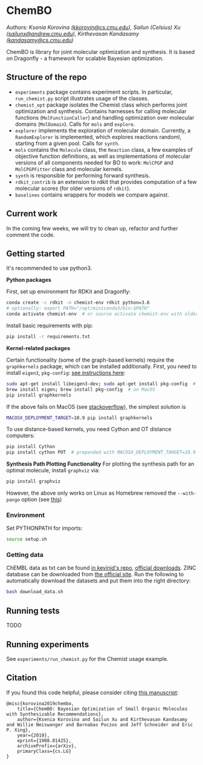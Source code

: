 # ChemBO

*Authors: Ksenia Korovina (kkorovin@cs.cmu.edu), Sailun (Celsius) Xu (sailunx@andrew.cmu.edu), Kirthevasan Kandasamy (kandasamy@cs.cmu.edu)*

ChemBO is library for joint molecular optimization and synthesis. It is based on Dragonfly - a framework for scalable Bayesian optimization.

## Structure of the repo

* `experiments` package contains experiment scripts. In particular, `run_chemist.py` script illustrates usage of the classes.
* `chemist_opt` package isolates the Chemist class which performs joint optimization and synthesis. Contains harnesses for calling molecular functions (`MolFunctionCaller`) and handling optimization over molecular domains (`MolDomain`). Calls for `mols` and `explore`.
* `explorer` implements the exploration of molecular domain. Currently, a `RandomExplorer` is implemented, which explores reactions randoml, starting from a given pool. Calls for `synth`.
* `mols` contains the `Molecule` class, the `Reaction` class, a few examples of objective function definitions, as well as implementations of molecular versions of all components needed for BO to work: `MolCPGP` and `MolCPGPFitter` class and molecular kernels.
* `synth` is responsible for performing forward synthesis.
* `rdkit_contrib` is an extension to rdkit that provides computation of a few molecular scores (for older versions of `rdkit`).
* `baselines` contains wrappers for models we compare against.

## Current work

In the coming few weeks, we will try to clean up, refactor and further comment the code.

## Getting started

It's recommended to use python3.

**Python packages** 

First, set up environment for RDKit and Dragonfly:

```bash
conda create -c rdkit -n chemist-env rdkit python=3.6
# optionally: export PATH="/opt/miniconda3/bin:$PATH"
conda activate chemist-env  # or source activate chemist-env with older conda
```

Install basic requirements with pip:

```bash
pip install -r requirements.txt
```

**Kernel-related packages**

Certain functionality (some of the graph-based kernels) require the `graphkernels` package, which can be installed additionally. First, you need to install `eigen3`, `pkg-config`: [see instructions here](https://github.com/BorgwardtLab/GraphKernels):

```bash
sudo apt-get install libeigen3-dev; sudo apt-get install pkg-config  # on Linux
brew install eigen; brew install pkg-config  # on MacOS
pip install graphkernels
```

If the above fails on MacOS (see [stackoverflow](https://stackoverflow.com/questions/16229297/why-is-the-c-standard-library-not-working)), the simplest solution is

```bash
MACOSX_DEPLOYMENT_TARGET=10.9 pip install graphkernels
```

To use distance-based kernels, you need Cython and OT distance computers:

```bash
pip install Cython
pip install cython POT  # prepended with MACOSX_DEPLOYMENT_TARGET=10.9 if needed
```

**Synthesis Path Plotting Functionality**
For plotting the synthesis path for an optimal molecule, install `graphviz` via:

```bash
pip install graphviz
```

However, the above only works on Linux as Homebrew removed the `--with-pango` option (see [this](https://github.com/parrt/dtreeviz/issues/33))

### Environment

Set PYTHONPATH for imports:

```bash
source setup.sh 
```

### Getting data

ChEMBL data as txt can be found [in kevinid's repo](https://github.com/kevinid/molecule_generator/releases/), [official downloads](https://chembl.gitbook.io/chembl-interface-documentation/downloads). ZINC database can be downloaded from [the official site](http://zinc.docking.org/browse/subsets/). Run the following to automatically download the datasets and put them into the right directory:

```bash
bash download_data.sh
```

## Running tests

TODO

## Running experiments

See `experiments/run_chemist.py` for the Chemist usage example.

## Citation

If you found this code helpful, please consider citing [this manuscript](https://arxiv.org/abs/1908.01425):

```
@misc{korovina2019chembo,
    title={ChemBO: Bayesian Optimization of Small Organic Molecules with Synthesizable Recommendations},
    author={Ksenia Korovina and Sailun Xu and Kirthevasan Kandasamy and Willie Neiswanger and Barnabas Poczos and Jeff Schneider and Eric P. Xing},
    year={2019},
    eprint={1908.01425},
    archivePrefix={arXiv},
    primaryClass={cs.LG}
}
```
